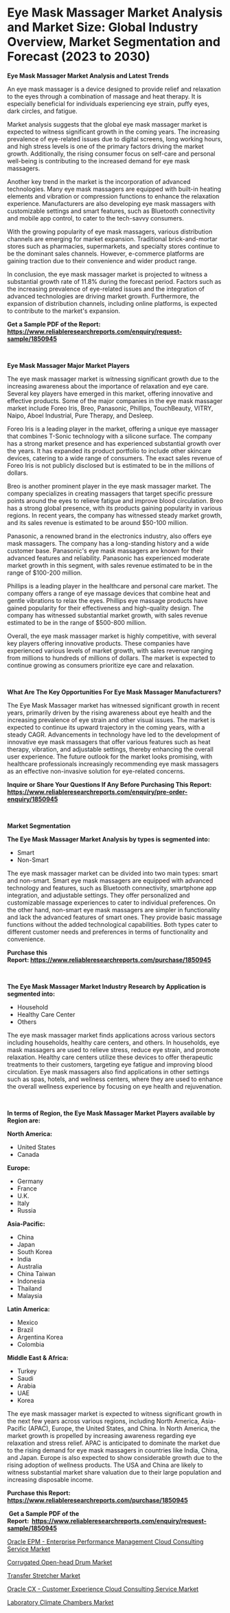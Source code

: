 <p><h1>Eye Mask Massager Market Analysis and Market Size: Global Industry Overview, Market Segmentation and Forecast (2023 to 2030)</h1></p><p><strong>Eye Mask Massager Market Analysis and Latest Trends</strong></p>
<p><p>An eye mask massager is a device designed to provide relief and relaxation to the eyes through a combination of massage and heat therapy. It is especially beneficial for individuals experiencing eye strain, puffy eyes, dark circles, and fatigue.</p><p>Market analysis suggests that the global eye mask massager market is expected to witness significant growth in the coming years. The increasing prevalence of eye-related issues due to digital screens, long working hours, and high stress levels is one of the primary factors driving the market growth. Additionally, the rising consumer focus on self-care and personal well-being is contributing to the increased demand for eye mask massagers.</p><p>Another key trend in the market is the incorporation of advanced technologies. Many eye mask massagers are equipped with built-in heating elements and vibration or compression functions to enhance the relaxation experience. Manufacturers are also developing eye mask massagers with customizable settings and smart features, such as Bluetooth connectivity and mobile app control, to cater to the tech-savvy consumers.</p><p>With the growing popularity of eye mask massagers, various distribution channels are emerging for market expansion. Traditional brick-and-mortar stores such as pharmacies, supermarkets, and specialty stores continue to be the dominant sales channels. However, e-commerce platforms are gaining traction due to their convenience and wider product range.</p><p>In conclusion, the eye mask massager market is projected to witness a substantial growth rate of 11.8% during the forecast period. Factors such as the increasing prevalence of eye-related issues and the integration of advanced technologies are driving market growth. Furthermore, the expansion of distribution channels, including online platforms, is expected to contribute to the market's expansion.</p></p>
<p><strong>Get a Sample PDF of the Report:&nbsp; <a href="https://www.reliableresearchreports.com/enquiry/request-sample/1850945">https://www.reliableresearchreports.com/enquiry/request-sample/1850945</a></strong></p>
<p>&nbsp;</p>
<p><strong>Eye Mask Massager Major Market Players</strong></p>
<p><p>The eye mask massager market is witnessing significant growth due to the increasing awareness about the importance of relaxation and eye care. Several key players have emerged in this market, offering innovative and effective products. Some of the major companies in the eye mask massager market include Foreo Iris, Breo, Panasonic, Phillips, TouchBeauty, VITRY, Naipo, Aboel Industrial, Pure Therapy, and Desleep.</p><p>Foreo Iris is a leading player in the market, offering a unique eye massager that combines T-Sonic technology with a silicone surface. The company has a strong market presence and has experienced substantial growth over the years. It has expanded its product portfolio to include other skincare devices, catering to a wide range of consumers. The exact sales revenue of Foreo Iris is not publicly disclosed but is estimated to be in the millions of dollars.</p><p>Breo is another prominent player in the eye mask massager market. The company specializes in creating massagers that target specific pressure points around the eyes to relieve fatigue and improve blood circulation. Breo has a strong global presence, with its products gaining popularity in various regions. In recent years, the company has witnessed steady market growth, and its sales revenue is estimated to be around $50-100 million.</p><p>Panasonic, a renowned brand in the electronics industry, also offers eye mask massagers. The company has a long-standing history and a wide customer base. Panasonic's eye mask massagers are known for their advanced features and reliability. Panasonic has experienced moderate market growth in this segment, with sales revenue estimated to be in the range of $100-200 million.</p><p>Phillips is a leading player in the healthcare and personal care market. The company offers a range of eye massage devices that combine heat and gentle vibrations to relax the eyes. Phillips eye massage products have gained popularity for their effectiveness and high-quality design. The company has witnessed substantial market growth, with sales revenue estimated to be in the range of $500-800 million.</p><p>Overall, the eye mask massager market is highly competitive, with several key players offering innovative products. These companies have experienced various levels of market growth, with sales revenue ranging from millions to hundreds of millions of dollars. The market is expected to continue growing as consumers prioritize eye care and relaxation.</p></p>
<p>&nbsp;</p>
<p><strong>What Are The Key Opportunities For Eye Mask Massager Manufacturers?</strong></p>
<p><p>The Eye Mask Massager market has witnessed significant growth in recent years, primarily driven by the rising awareness about eye health and the increasing prevalence of eye strain and other visual issues. The market is expected to continue its upward trajectory in the coming years, with a steady CAGR. Advancements in technology have led to the development of innovative eye mask massagers that offer various features such as heat therapy, vibration, and adjustable settings, thereby enhancing the overall user experience. The future outlook for the market looks promising, with healthcare professionals increasingly recommending eye mask massagers as an effective non-invasive solution for eye-related concerns.</p></p>
<p><strong>Inquire or Share Your Questions If Any Before Purchasing This Report: <a href="https://www.reliableresearchreports.com/enquiry/pre-order-enquiry/1850945">https://www.reliableresearchreports.com/enquiry/pre-order-enquiry/1850945</a></strong></p>
<p>&nbsp;</p>
<p><strong>Market Segmentation</strong></p>
<p><strong>The Eye Mask Massager Market Analysis by types is segmented into:</strong></p>
<p><ul><li>Smart</li><li>Non-Smart</li></ul></p>
<p><p>The eye mask massager market can be divided into two main types: smart and non-smart. Smart eye mask massagers are equipped with advanced technology and features, such as Bluetooth connectivity, smartphone app integration, and adjustable settings. They offer personalized and customizable massage experiences to cater to individual preferences. On the other hand, non-smart eye mask massagers are simpler in functionality and lack the advanced features of smart ones. They provide basic massage functions without the added technological capabilities. Both types cater to different customer needs and preferences in terms of functionality and convenience.</p></p>
<p><strong>Purchase this Report:&nbsp;<a href="https://www.reliableresearchreports.com/purchase/1850945">https://www.reliableresearchreports.com/purchase/1850945</a></strong></p>
<p>&nbsp;</p>
<p><strong>The Eye Mask Massager Market Industry Research by Application is segmented into:</strong></p>
<p><ul><li>Household</li><li>Healthy Care Center</li><li>Others</li></ul></p>
<p><p>The eye mask massager market finds applications across various sectors including households, healthy care centers, and others. In households, eye mask massagers are used to relieve stress, reduce eye strain, and promote relaxation. Healthy care centers utilize these devices to offer therapeutic treatments to their customers, targeting eye fatigue and improving blood circulation. Eye mask massagers also find applications in other settings such as spas, hotels, and wellness centers, where they are used to enhance the overall wellness experience by focusing on eye health and rejuvenation.</p></p>
<p>&nbsp;</p>
<p><strong>In terms of Region, the Eye Mask Massager Market Players available by Region are:</strong></p>
<p>
    <p> <strong> North America: </strong>
        <ul>
            <li>United States</li>
            <li>Canada</li>
        </ul>
        </p> 
    <p> <strong> Europe: </strong>
        <ul>
            <li>Germany</li>
            <li>France</li>
            <li>U.K.</li>
            <li>Italy</li>
            <li>Russia</li>
        </ul>
        </p> 
    <p> <strong> Asia-Pacific: </strong>
        <ul>
            <li>China</li>
            <li>Japan</li>
            <li>South Korea</li>
            <li>India</li>
            <li>Australia</li>
            <li>China Taiwan</li>
            <li>Indonesia</li>
            <li>Thailand</li>
            <li>Malaysia</li>
        </ul>
        </p> 
    <p> <strong> Latin America: </strong>
        <ul>
            <li>Mexico</li>
            <li>Brazil</li>
            <li>Argentina Korea</li>
            <li>Colombia</li>
        </ul>
        </p> 
    <p> <strong> Middle East & Africa: </strong>
        <ul>
            <li>Turkey</li>
            <li>Saudi</li>
            <li>Arabia</li>
            <li>UAE</li>
            <li>Korea</li>
        </ul>
    </p>
    </p>
<p><p>The eye mask massager market is expected to witness significant growth in the next few years across various regions, including North America, Asia-Pacific (APAC), Europe, the United States, and China. In North America, the market growth is propelled by increasing awareness regarding eye relaxation and stress relief. APAC is anticipated to dominate the market due to the rising demand for eye mask massagers in countries like India, China, and Japan. Europe is also expected to show considerable growth due to the rising adoption of wellness products. The USA and China are likely to witness substantial market share valuation due to their large population and increasing disposable income.</p></p>
<p><strong>Purchase this Report: <a href="https://www.reliableresearchreports.com/purchase/1850945">https://www.reliableresearchreports.com/purchase/1850945</a></strong></p>
<p>&nbsp;<strong>Get a Sample PDF of the Report:&nbsp;&nbsp;<a href="https://www.reliableresearchreports.com/enquiry/request-sample/1850945">https://www.reliableresearchreports.com/enquiry/request-sample/1850945</a></strong></p>
<p><strong></strong></p>
<p><p><a href="https://github.com/ChiragRp1/Market-Research-Report-List-1/blob/main/oracle-epm-enterprise-performance-management-cloud-consulting-service-market.md">Oracle EPM - Enterprise Performance Management Cloud Consulting Service Market</a></p><p><a href="https://www.linkedin.com/pulse/corrugated-open-head-drum-market-size-growth-forecast-from-kb6ee/">Corrugated Open-head Drum Market</a></p><p><a href="https://medium.com/@lap.snake.again/transfer-stretcher-market-trends-and-market-analysis-forecasted-for-period-2023-2030-29e1f4317917">Transfer Stretcher Market</a></p><p><a href="https://github.com/BryceTownsendr/Market-Research-Report-List-1/blob/main/oracle-cx-customer-experience-cloud-consulting-service-market.md">Oracle CX - Customer Experience Cloud Consulting Service Market</a></p><p><a href="https://www.linkedin.com/pulse/laboratory-climate-chambers-market-share-amp-new-trends-vogye/">Laboratory Climate Chambers Market</a></p></p>